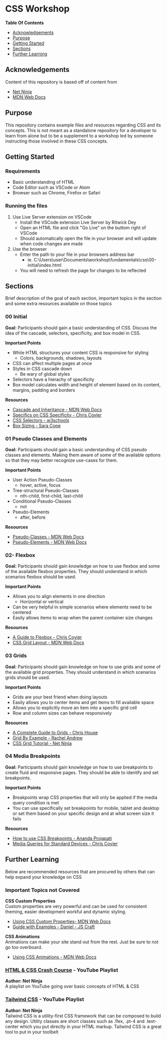 # CSS Workshop

**Table Of Contents**
-  [Acknowledgements](#acknowledgements)
-  [Purpose](#purpose)
-  [Getting Started](#getting-started)
-  [Sections](#sections)
-  [Further Learning](#further-learning)

## Acknowledgements
Content of this repository is based off of content from

- [Net Ninja](https://www.youtube.com/channel/UCW5YeuERMmlnqo4oq8vwUpg)
- [MDN Web Docs](https://developer.mozilla.org/en-US/)

## Purpose
This repository contains example files and resources regarding CSS and its concepts. This is not meant as a standalone repository for a developer to learn from alone but to be a supplement to a workshop led by someone instructing those involved in these CSS concepts.

## Getting Started
### Requirements
- Basic understanding of HTML
- Code Editor such as VSCode or Atom
- Browser such as Chrome, Firefox or Safari

### Running the files
1. Use Live Server extension on VSCode
    - Install the VSCode extension Live Server by Ritwick Dey
    - Open an HTML file and click "Go Live" on the buttom right of VSCode
    - Should automatically open the file in your browser and will update when code changes are made
2. Use the browser
    - Enter the path to your file in your browsers address bar 
        - ie. C:\Users\user\Documents\workshop\fundamentals\css\00-initial\index.html
    - You will need to refresh the page for changes to be reflected

## Sections
Brief description of the goal of each section, important topics in the section and some extra resources available on those topics


### 00 Initial
**Goal:** Participants should gain a basic understanding of CSS. Discuss the idea of the cascade, selectors, specificity, and box model in CSS.

**Important Points**
- While HTML structures your content CSS is responsive for styling
    - Colors, backgrounds, shadows, layouts
- CSS can affect multiple pages at once
- Styles in CSS cascade down
    - Be wary of global styles
- Selectors have a hierachy of specificity
- Box model calculates width and height of element based on its content, margins, padding and borders

**Resources**
- [Cascade and Inheritance - MDN Web Docs](https://developer.mozilla.org/en-US/docs/Learn/CSS/Building_blocks/Cascade_and_inheritance)
- [Specifics on CSS Specificity - Chris Coyier](https://css-tricks.com/specifics-on-css-specificity/)
- [CSS Selectors - w3schools](https://www.w3schools.com/css/css_selectors.asp)
- [Box Sizing - Sara Cope](https://css-tricks.com/almanac/properties/b/box-sizing/)


### 01 Pseudo Classes and Elements
**Goal:** Participants should gain a basic understanding of CSS pseudo classes and elements. Making them aware of some of the available options so that they may better recognize use-cases for them.

**Important Points**
- User Action Pseudo-Classes
    - hover, active, focus
- Tree-structural Pseudo-Classes
    - nth-child, first-child, last-child
- Conditional Pseudo-Classes
    - not
- Pseudo-Elements
    - after, before

**Resources**
- [Pseudo-Classes - MDN Web Docs](https://developer.mozilla.org/en-US/docs/Web/CSS/Pseudo-classes)
- [Pseudo-Elements - MDN Web Docs](https://developer.mozilla.org/en-US/docs/Web/CSS/Pseudo-elements)


### 02- Flexbox
**Goal:** Participants should gain knowledge on how to use flexbox and some of the available flexbox properties. They should understand in which scenarios flexbox should be used.

**Important Points**
- Allows you to align elements in one direction
    - Horizontal or vertical
- Can be very helpful in simple scenarios where elements need to be centered
- Easily allows items to wrap when the parent container size changes

**Resources**
- [A Guide to Flexbox - Chris Coyier](https://css-tricks.com/snippets/css/a-guide-to-flexbox/)
- [CSS Grid Layout - MDN Web Docs](https://developer.mozilla.org/en-US/docs/Learn/CSS/CSS_layout/Flexbox)


### 03 Grids
**Goal:** Participants should gain knowledge on how to use grids and some of the available grid properties. They should understand in which scenarios grids should be used.

**Important Points**
- Grids are your best friend when doing layouts
- Easily allows you to center items and get items to fill available space
- Allows you to explicitly move an item into a specific grid cell
- Row and column sizes can behave responsively

**Resources**
- [A Complete Guide to Grids - Chris House](https://css-tricks.com/snippets/css/complete-guide-grid/)
- [Grid By Example - Rachel Andrew](https://gridbyexample.com/)
- [CSS Grid Tutorial - Net Ninja](https://www.youtube.com/playlist?list=PL4cUxeGkcC9itC4TxYMzFCfveyutyPOCY)


### 04 Media Breakpoints
**Goal:** Participants should gain knowledge on how to use breakpoints to create fluid and responsive pages. They should be able to identify and set breakpoints.

**Important Points**
- Breakpoints wrap CSS properties that will only be applied if the media query condition is met
- You can use specifically set breakpoints for mobile, tablet and desktop or set them based on your specific design and at what screen size it fails

**Resources**
- [How to use CSS Breakpoints - Ananda Projapati](https://getflywheel.com/layout/css-breakpoints-responsive-design-how-to/)
- [Media Queries for Standard Devices - Chris Coyier](https://css-tricks.com/snippets/css/media-queries-for-standard-devices/)


## Further Learning
Below are recommended resources that are procured by others that can help expand your knowledge on CSS

### Important Topics not Covered
**CSS Custom Properties**  
Custom properties are very powerful and can be used for consistent theming, easier development workful and dynamic styling.

- [Using CSS Custom Properties- MDN Web Docs](https://developer.mozilla.org/en-US/docs/Web/CSS/Using_CSS_custom_properties)
- [Guide with Examples - Daniel - JS Craft](https://codeburst.io/css-variables-explained-with-5-examples-84adaffaa5bd )

**CSS Animations**  
Animations can make your site stand out from the rest. Just be sure to not go too overboard.

- [Using CSS Animations - MDN Web Docs](https://developer.mozilla.org/en-US/docs/Web/CSS/CSS_Animations/Using_CSS_animations)
  

### [HTML & CSS Crash Course](https://www.youtube.com/watch?v=hu-q2zYwEYs&list=PL4cUxeGkcC9ivBf_eKCPIAYXWzLlPAm6G) - YouTube Playlist
**Author: Net Ninja**  
A playlist on YouTube going over basic concepts of HTML & CSS

### [Tailwind CSS](https://www.youtube.com/watch?v=bxmDnn7lrnk&list=PL4cUxeGkcC9gpXORlEHjc5bgnIi5HEGhw) - YouTube Playlist
**Author: Net Ninja**  
Tailwind CSS is a utility-first CSS framework that can be composed to build any design. Utility classes are short classes such as .flex, .pt-4 and .text-center which you put directly in your HTML markup. Tailwind CSS is a great tool to put in your toolbelt